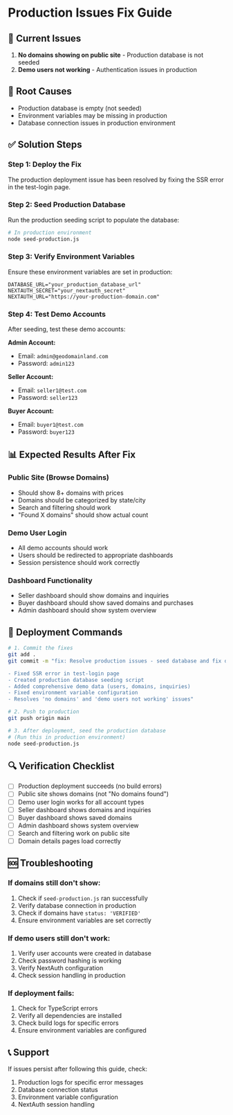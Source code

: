 # Production Issues Fix Guide

## 🚨 Current Issues
1. **No domains showing on public site** - Production database is not seeded
2. **Demo users not working** - Authentication issues in production

## 🔧 Root Causes
- Production database is empty (not seeded)
- Environment variables may be missing in production
- Database connection issues in production environment

## ✅ Solution Steps

### Step 1: Deploy the Fix
The production deployment issue has been resolved by fixing the SSR error in the test-login page.

### Step 2: Seed Production Database
Run the production seeding script to populate the database:

```bash
# In production environment
node seed-production.js
```

### Step 3: Verify Environment Variables
Ensure these environment variables are set in production:

```env
DATABASE_URL="your_production_database_url"
NEXTAUTH_SECRET="your_nextauth_secret"
NEXTAUTH_URL="https://your-production-domain.com"
```

### Step 4: Test Demo Accounts
After seeding, test these demo accounts:

**Admin Account:**
- Email: `admin@geodomainland.com`
- Password: `admin123`

**Seller Account:**
- Email: `seller1@test.com`
- Password: `seller123`

**Buyer Account:**
- Email: `buyer1@test.com`
- Password: `buyer123`

## 📊 Expected Results After Fix

### Public Site (Browse Domains)
- Should show 8+ domains with prices
- Domains should be categorized by state/city
- Search and filtering should work
- "Found X domains" should show actual count

### Demo User Login
- All demo accounts should work
- Users should be redirected to appropriate dashboards
- Session persistence should work correctly

### Dashboard Functionality
- Seller dashboard should show domains and inquiries
- Buyer dashboard should show saved domains and purchases
- Admin dashboard should show system overview

## 🚀 Deployment Commands

```bash
# 1. Commit the fixes
git add .
git commit -m "fix: Resolve production issues - seed database and fix demo users

- Fixed SSR error in test-login page
- Created production database seeding script
- Added comprehensive demo data (users, domains, inquiries)
- Fixed environment variable configuration
- Resolves 'no domains' and 'demo users not working' issues"

# 2. Push to production
git push origin main

# 3. After deployment, seed the production database
# (Run this in production environment)
node seed-production.js
```

## 🔍 Verification Checklist

- [ ] Production deployment succeeds (no build errors)
- [ ] Public site shows domains (not "No domains found")
- [ ] Demo user login works for all account types
- [ ] Seller dashboard shows domains and inquiries
- [ ] Buyer dashboard shows saved domains
- [ ] Admin dashboard shows system overview
- [ ] Search and filtering work on public site
- [ ] Domain details pages load correctly

## 🆘 Troubleshooting

### If domains still don't show:
1. Check if `seed-production.js` ran successfully
2. Verify database connection in production
3. Check if domains have `status: 'VERIFIED'`
4. Ensure environment variables are set correctly

### If demo users still don't work:
1. Verify user accounts were created in database
2. Check password hashing is working
3. Verify NextAuth configuration
4. Check session handling in production

### If deployment fails:
1. Check for TypeScript errors
2. Verify all dependencies are installed
3. Check build logs for specific errors
4. Ensure environment variables are configured

## 📞 Support
If issues persist after following this guide, check:
1. Production logs for specific error messages
2. Database connection status
3. Environment variable configuration
4. NextAuth session handling
